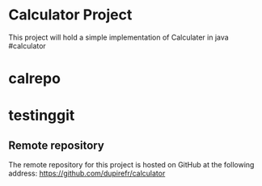 # Calculator Project 
This project will hold a simple implementation of Calculater in java 
#calculator 
# calrepo
# testinggit
## Remote repository
The remote repository for this project is hosted on GitHub at the following address: https://github.com/dupirefr/calculator
